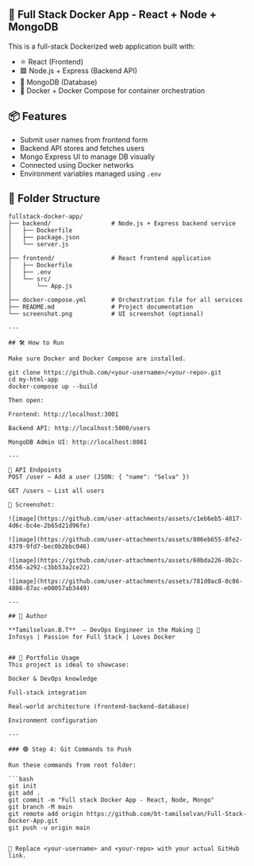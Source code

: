 ## 🐳 Full Stack Docker App - React + Node + MongoDB

This is a full-stack Dockerized web application built with:

- ⚛️ React (Frontend)
- 🟩 Node.js + Express (Backend API)
- 🍃 MongoDB (Database)
- 🐳 Docker + Docker Compose for container orchestration

## 📦 Features

- Submit user names from frontend form
- Backend API stores and fetches users
- Mongo Express UI to manage DB visually
- Connected using Docker networks
- Environment variables managed using `.env`

## 📁 Folder Structure

```plaintext
fullstack-docker-app/
├── backend/                 # Node.js + Express backend service
│   ├── Dockerfile
│   ├── package.json
│   └── server.js
│
├── frontend/                # React frontend application
│   ├── Dockerfile
│   ├── .env
│   └── src/
│       └── App.js
│
├── docker-compose.yml       # Orchestration file for all services
├── README.md                # Project documentation
└── screenshot.png           # UI screenshot (optional)

---

## 🛠️ How to Run

Make sure Docker and Docker Compose are installed.

git clone https://github.com/<your-username>/<your-repo>.git
cd my-html-app
docker-compose up --build

Then open:

Frontend: http://localhost:3001

Backend API: http://localhost:5000/users

MongoDB Admin UI: http://localhost:8081

---

💬 API Endpoints
POST /user – Add a user (JSON: { "name": "Selva" })

GET /users – List all users

📸 Screenshot:

![image](https://github.com/user-attachments/assets/c1eb6eb5-4817-4d6c-bc4e-2b65d21d96fe)

![image](https://github.com/user-attachments/assets/806eb655-8fe2-4379-9fd7-bec0b2bbc046)

![image](https://github.com/user-attachments/assets/60bda226-0b2c-4556-a292-c3bb53a2ce22)

![image](https://github.com/user-attachments/assets/781d0ac8-0c86-4886-87ac-e00057ab3449)

---

## 🧠 Author

**Tamilselvan.B.T**  – DevOps Engineer in the Making 🚀
Infosys | Passion for Full Stack | Loves Docker


## 💼 Portfolio Usage
This project is ideal to showcase:

Docker & DevOps knowledge

Full-stack integration

Real-world architecture (frontend-backend-database)

Environment configuration

---

### 🟢 Step 4: Git Commands to Push

Run these commands from root folder:

```bash
git init
git add .
git commit -m "Full stack Docker App - React, Node, Mongo"
git branch -M main
git remote add origin https://github.com/bt-tamilselvan/Full-Stack-Docker-App.git
git push -u origin main


📌 Replace <your-username> and <your-repo> with your actual GitHub link.





